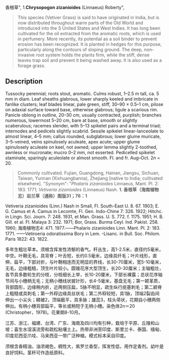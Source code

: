 香根草",
1.**Chrysopogon zizanioides** (Linnaeus) Roberty",

> This species (Vetiver Grass) is said to have originated in India, but is now distributed throughout warm parts of the Old World and introduced into the S United States and West Indies. It has long been cultivated for the oil extracted from the aromatic roots, which is used in perfumery. More recently, its potential as a soil binder to prevent erosion has been recognized. It is planted in hedges for this purpose, particularly along the contours of sloping ground. The deep, non-invasive root system holds the plants firm, while the stiff, dense leaves trap soil and prevent it being washed away. It is also used as a forage grass.

## Description
Tussocky perennial; roots stout, aromatic. Culms robust, 1–2.5 m tall, ca. 5 mm in diam. Leaf sheaths glabrous, lower sharply keeled and imbricate in fanlike clusters; leaf blades linear, pale green, stiff, 30–90 × 0.5–1 cm, pilose on adaxial surface toward base, otherwise glabrous; ligule a scarious rim. Panicle oblong in outline, 20–30 cm, usually contracted, purplish; branches numerous, lowermost 5–20 cm, bare at base, smooth or slightly scaberulous; racemes slender, with 5–13 spikelet pairs and a terminal triad; internodes and pedicels slightly scabrid. Sessile spikelet linear-lanceolate to almost linear, 4–5 mm; callus rounded, subglabrous; lower glume muricate, 3–5-veined, veins spinulosely aculeate, apex acute; upper glume spinulosely aculeate on keel, not awned; upper lemma slightly 2-toothed, awnless or mucronate; mucro 0–2 mm, not exserted. Pedicelled spikelet staminate, sparingly aculeolate or almost smooth. Fl. and fr. Aug–Oct. 2*n* = 20.

> Commonly cultivated. Fujian, Guangdong, Hainan, Jiangsu, Sichuan, Taiwan, Yunnan (Xixhuangbanna), Zhejiang [native to India; cultivated elsewhere].
  "Synonym": "*Phalaris zizanioides* Linnaeus, Mant. Pl. 2: 183. 1771; *Vetiveria zizanioides* (Linnaeus) Nash.
**1. 香根草（海南植物志）岩兰草（通称）图版31；76：1**

Vetiveria zizanioides (Linn.) Nash in Small, Fl. South-East U. 8. 67. 1903; E. G. Camus et A. Camus in Lecomte, Fl. Gen. Indo-Chine 7: 326. 1922; Hitchc. in Lingn. Sci. Journ. 7: 248. 1931, et Man. Grass. U. S. 772. f. 1175. 1951; H. B. Gill. et al. Fl. Malaya 3: 232. 1971; Bor, Grass. Burma Ceyl. Ind. Pakist. 258. 1960; 海南植物志4: 471. 1977.——Phalaris zizanioides Linn. Mant. Pl. 2: 183. 1771. ——Vetiroeria odoratissima Bory in Lem. -Lisanc. in Bull. Soc. Philom. Paris 1822: 43. 1822.

多年生粗壮草本。须根含挥发性浓郁的香气。秆丛生，高1-2.5米，直径约5毫米，中空。叶鞘无毛，具背脊；叶舌短，长约0.5毫米，边缘具纤毛；叶片线形，直伸，扁平，下部对折，与叶鞘相连而无明显的界线，长30-70厘米，宽5-10毫米，无毛，边缘粗糙，顶生叶片较小。圆锥花序大型顶生，长20-30厘米；主轴粗壮，各节具多数轮生的分枝，分枝细长上举，长10-20厘米，下部长裸露；总状花序轴节间与小穗柄无毛；无柄小穗线状披针形，长4-5毫米，基盘无毛；第一颖革质，背部圆形，边缘稍内折，近两侧压扁，5脉不明显，疏生纵行疣基刺毛；第二颖脊上粗糙或具刺毛；第一外稃边缘具丝状毛；第二外稃较短，具1脉，顶端2裂齿间伸出一小尖头；鳞被2，顶端截平，具多脉；雄蕊3，柱头帚状，花期自小穗两侧伸出。有柄小穗背部扁平，等长或稍短于无柄小穗。染色体2n＝20 (Christopher，1978)。花果期8-10月。

江苏、浙江、福建、台湾、广东、海南及四川均有引种，栽培于平原、丘陵和山坡；喜生水湿溪流旁和疏松粘壤土上。热带非洲至印度、斯里兰卡、泰国、缅甸、印度尼西亚爪哇、马来西亚一带广泛种植。模式标本采自印度。

须根含香精油，油浓褐色，稠性大，紫罗兰香型，挥发性低，用作定香剂。幼叶是良好饲料。茎秆可作造纸原料。
